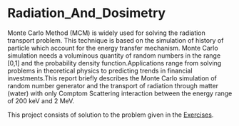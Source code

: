 # Radiation_And_Dosimetry

Monte Carlo Method (MCM) is widely used for solving the radiation transport problem. This technique is based on the simulation of history of particle
which account for the energy transfer mechanism. Monte Carlo simulation needs a voluminous quantity of random numbers in the range [0,1] and the
probability density function.Applications range from solving problems in theoretical physics to predicting trends in financial investments.This report briefly describes the Monte Carlo simulation of random number generator and the transport of radiation through matter (water) with only Comptom Scattering interaction between the energy range of 200 keV and 2 MeV.

This project consists of solution to the problem given in the [Exercises](https://github.com/shailendrabhandari/Radiation_And_Dosimetry_MonteCarloProject/blob/main/Exercises%20in%20Monte%20Carlo%20simulations.pdf).
